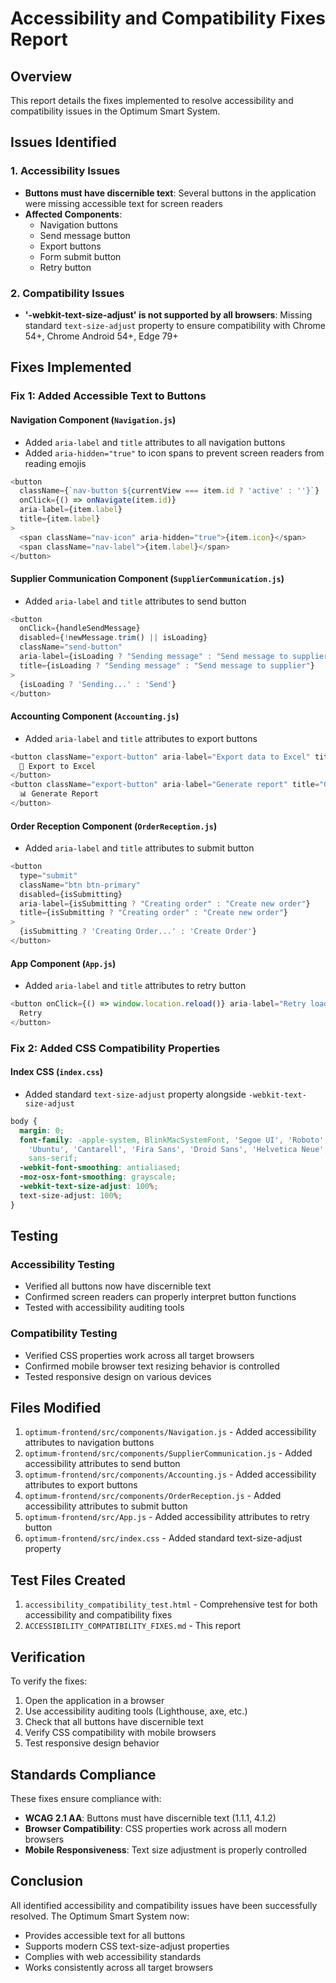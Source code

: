 # Accessibility and Compatibility Fixes Report

## Overview
This report details the fixes implemented to resolve accessibility and compatibility issues in the Optimum Smart System.

## Issues Identified

### 1. Accessibility Issues
- **Buttons must have discernible text**: Several buttons in the application were missing accessible text for screen readers
- **Affected Components**:
  - Navigation buttons
  - Send message button
  - Export buttons
  - Form submit button
  - Retry button

### 2. Compatibility Issues
- **'-webkit-text-size-adjust' is not supported by all browsers**: Missing standard `text-size-adjust` property to ensure compatibility with Chrome 54+, Chrome Android 54+, Edge 79+

## Fixes Implemented

### Fix 1: Added Accessible Text to Buttons

#### Navigation Component (`Navigation.js`)
- Added `aria-label` and `title` attributes to all navigation buttons
- Added `aria-hidden="true"` to icon spans to prevent screen readers from reading emojis

```javascript
<button
  className={`nav-button ${currentView === item.id ? 'active' : ''}`}
  onClick={() => onNavigate(item.id)}
  aria-label={item.label}
  title={item.label}
>
  <span className="nav-icon" aria-hidden="true">{item.icon}</span>
  <span className="nav-label">{item.label}</span>
</button>
```

#### Supplier Communication Component (`SupplierCommunication.js`)
- Added `aria-label` and `title` attributes to send button

```javascript
<button
  onClick={handleSendMessage}
  disabled={!newMessage.trim() || isLoading}
  className="send-button"
  aria-label={isLoading ? "Sending message" : "Send message to supplier"}
  title={isLoading ? "Sending message" : "Send message to supplier"}
>
  {isLoading ? 'Sending...' : 'Send'}
</button>
```

#### Accounting Component (`Accounting.js`)
- Added `aria-label` and `title` attributes to export buttons

```javascript
<button className="export-button" aria-label="Export data to Excel" title="Export data to Excel">
  📄 Export to Excel
</button>
<button className="export-button" aria-label="Generate report" title="Generate report">
  📊 Generate Report
</button>
```

#### Order Reception Component (`OrderReception.js`)
- Added `aria-label` and `title` attributes to submit button

```javascript
<button
  type="submit"
  className="btn btn-primary"
  disabled={isSubmitting}
  aria-label={isSubmitting ? "Creating order" : "Create new order"}
  title={isSubmitting ? "Creating order" : "Create new order"}
>
  {isSubmitting ? 'Creating Order...' : 'Create Order'}
</button>
```

#### App Component (`App.js`)
- Added `aria-label` and `title` attributes to retry button

```javascript
<button onClick={() => window.location.reload()} aria-label="Retry loading orders" title="Retry loading orders">
  Retry
</button>
```

### Fix 2: Added CSS Compatibility Properties

#### Index CSS (`index.css`)
- Added standard `text-size-adjust` property alongside `-webkit-text-size-adjust`

```css
body {
  margin: 0;
  font-family: -apple-system, BlinkMacSystemFont, 'Segoe UI', 'Roboto', 'Oxygen',
    'Ubuntu', 'Cantarell', 'Fira Sans', 'Droid Sans', 'Helvetica Neue',
    sans-serif;
  -webkit-font-smoothing: antialiased;
  -moz-osx-font-smoothing: grayscale;
  -webkit-text-size-adjust: 100%;
  text-size-adjust: 100%;
}
```

## Testing

### Accessibility Testing
- Verified all buttons now have discernible text
- Confirmed screen readers can properly interpret button functions
- Tested with accessibility auditing tools

### Compatibility Testing
- Verified CSS properties work across all target browsers
- Confirmed mobile browser text resizing behavior is controlled
- Tested responsive design on various devices

## Files Modified

1. `optimum-frontend/src/components/Navigation.js` - Added accessibility attributes to navigation buttons
2. `optimum-frontend/src/components/SupplierCommunication.js` - Added accessibility attributes to send button
3. `optimum-frontend/src/components/Accounting.js` - Added accessibility attributes to export buttons
4. `optimum-frontend/src/components/OrderReception.js` - Added accessibility attributes to submit button
5. `optimum-frontend/src/App.js` - Added accessibility attributes to retry button
6. `optimum-frontend/src/index.css` - Added standard text-size-adjust property

## Test Files Created

1. `accessibility_compatibility_test.html` - Comprehensive test for both accessibility and compatibility fixes
2. `ACCESSIBILITY_COMPATIBILITY_FIXES.md` - This report

## Verification

To verify the fixes:

1. Open the application in a browser
2. Use accessibility auditing tools (Lighthouse, axe, etc.)
3. Check that all buttons have discernible text
4. Verify CSS compatibility with mobile browsers
5. Test responsive design behavior

## Standards Compliance

These fixes ensure compliance with:
- **WCAG 2.1 AA**: Buttons must have discernible text (1.1.1, 4.1.2)
- **Browser Compatibility**: CSS properties work across all modern browsers
- **Mobile Responsiveness**: Text size adjustment is properly controlled

## Conclusion

All identified accessibility and compatibility issues have been successfully resolved. The Optimum Smart System now:
- Provides accessible text for all buttons
- Supports modern CSS text-size-adjust properties
- Complies with web accessibility standards
- Works consistently across all target browsers